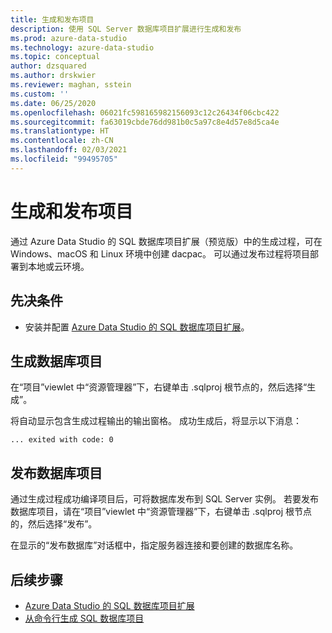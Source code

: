```yaml
---
title: 生成和发布项目
description: 使用 SQL Server 数据库项目扩展进行生成和发布
ms.prod: azure-data-studio
ms.technology: azure-data-studio
ms.topic: conceptual
author: dzsquared
ms.author: drskwier
ms.reviewer: maghan, sstein
ms.custom: ''
ms.date: 06/25/2020
ms.openlocfilehash: 06021fc598165982156093c12c26434f06cbc422
ms.sourcegitcommit: fa63019cbde76dd981b0c5a97c8e4d57e8d5ca4e
ms.translationtype: HT
ms.contentlocale: zh-CN
ms.lasthandoff: 02/03/2021
ms.locfileid: "99495705"
---
```

# <a name="build-and-publish-a-project"></a>生成和发布项目

通过 Azure Data Studio 的 SQL 数据库项目扩展（预览版）中的生成过程，可在 Windows、macOS 和 Linux 环境中创建 dacpac。 可以通过发布过程将项目部署到本地或云环境。

## <a name="prerequisites"></a>先决条件

- 安装并配置 [Azure Data Studio 的 SQL 数据库项目扩展](sql-database-project-extension.md)。

## <a name="build-a-database-project"></a>生成数据库项目

 在“项目”viewlet 中“资源管理器”下，右键单击 .sqlproj 根节点的，然后选择“生成”。 

 将自动显示包含生成过程输出的输出窗格。  成功生成后，将显示以下消息： 

 ``` ... exited with code: 0 ```

## <a name="publish-a-database-project"></a>发布数据库项目

通过生成过程成功编译项目后，可将数据库发布到 SQL Server 实例。 若要发布数据库项目，请在“项目”viewlet 中“资源管理器”下，右键单击 .sqlproj 根节点的，然后选择“发布”。 

在显示的“发布数据库”对话框中，指定服务器连接和要创建的数据库名称。

## <a name="next-steps"></a>后续步骤

- [Azure Data Studio 的 SQL 数据库项目扩展](sql-database-project-extension.md)
- [从命令行生成 SQL 数据库项目](sql-database-project-extension-build-from-command-line.md)
